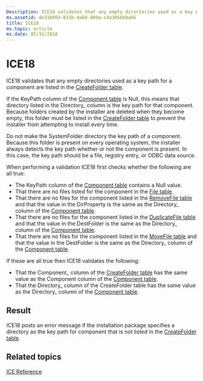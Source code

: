 ```yaml
---
Description: ICE18 validates that any empty directories used as a key path for a component are listed in the CreateFolder table.
ms.assetid: de31b893-831b-4a6d-809a-c4a3056b8a66
title: ICE18
ms.topic: article
ms.date: 05/31/2018
---
```


# ICE18

ICE18 validates that any empty directories used as a key path for a component are listed in the [CreateFolder table](createfolder-table.md).

If the KeyPath column of the [Component table](component-table.md) is Null, this means that directory listed in the Directory\_ column is the key path for that component. Because folders created by the installer are deleted when they become empty, this folder must be listed in the [CreateFolder table](createfolder-table.md) to prevent the installer from attempting to install every time.

Do not make the SystemFolder directory the key path of a component. Because this folder is present on every operating system, the installer always detects the key path whether or not the component is present. In this case, the key path should be a file, registry entry, or ODBC data source.

When performing a validation ICE18 first checks whether the following are all true:

-   The KeyPath column of the [Component table](component-table.md) contains a Null value.
-   That there are no files listed for the component in the [File table](file-table.md).
-   That there are no files for the component listed in the [RemoveFile table](removefile-table.md) and that the value in the DirProperty is the same as the Directory\_ column of the [Component table](component-table.md).
-   That there are no files for the component listed in the [DuplicateFile table](duplicatefile-table.md) and that the value in the DestFolder is the same as the Directory\_ column of the [Component table](component-table.md).
-   That there are no files for the component listed in the [MoveFile table](movefile-table.md) and that the value in the DestFolder is the same as the Directory\_ column of the [Component table](component-table.md).

If these are all true then ICE18 validates the following:

-   That the Component\_ column of the [CreateFolder table](createfolder-table.md) has the same value as the Component column of the [Component table](component-table.md).
-   That the Directory\_ column of the CreateFolder table has the same value as the Directory\_ column of the [Component table](component-table.md).

## Result

ICE18 posts an error message if the installation package specifies a directory as the key path for component that is not listed in the [CreateFolder table](createfolder-table.md).

## Related topics

<dl> <dt>

[ICE Reference](ice-reference.md)
</dt> </dl>

 

 



